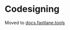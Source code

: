 # Codesigning

Moved to [docs.fastlane.tools](https://docs.fastlane.tools/codesigning/XcodeProject/)
